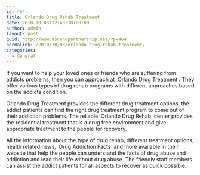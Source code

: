 ```yaml
---
id: 464
title: Orlando Drug Rehab Treatment
date: 2010-10-03T12:48:18+00:00
author: admin
layout: post
guid: http://www.ascendpartnership.net/?p=464
permalink: /2010/10/03/orlando-drug-rehab-treatment/
categories:
  - General
---
```

If you want to help your loved ones or friends who are suffering from addicts problems, then you can approach at &nbsp;Orlando Drug Treatment&nbsp;. They offer various types of drug rehab programs with different approaches based on the addicts condition.

Orlando Drug Treatment provides the different drug treatment options, the addict patients can find the right drug treatment program to come out of their addiction problems. The reliable &nbsp;Orlando Drug Rehab&nbsp; center provides the residential treatment that is a drug free environment and give appropriate treatment to the people for recovery.

All the information about the type of drug rehab, different treatment options, health related news, &nbsp;Drug Addiction Facts&nbsp; and more available in their website that help the people can understand the facts of drug abuse and addiction and lead their life without drug abuse. The friendly staff members can assist the addict patients for all aspects to recover as quick possible.